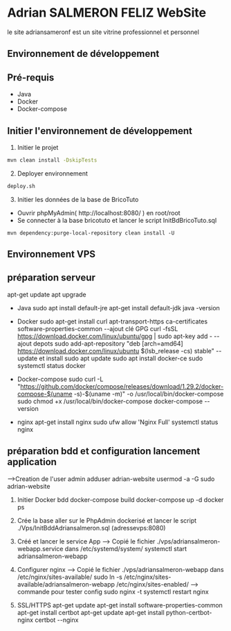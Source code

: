 # Adrian SALMERON FELIZ WebSite

le site adriansameronf est un site vitrine professionnel et personnel 

## Environnement de développement

## Pré-requis
* Java 
* Docker
* Docker-compose

## Initier l'environnement de développement

 1) Initier le projet 
```bash
mvn clean install -DskipTests
```
 2) Deployer environnement
```bash
deploy.sh
```
 3) Initier les données de la base de BricoTuto

* Ouvrir phpMyAdmin( http://localhost:8080/ ) en root/root
* Se connecter à la base bricotuto et lancer le script InitBdBricoTuto.sql

````Si probleme de dependance librairie :
mvn dependency:purge-local-repository clean install -U
````

## Environnement VPS

## préparation serveur
apt-get update
apt upgrade

* Java
sudo apt install default-jre
apt-get install default-jdk
java -version

* Docker
sudo apt-get install  curl apt-transport-https ca-certificates software-properties-common
 --ajout clé GPG
 curl -fsSL https://download.docker.com/linux/ubuntu/gpg | sudo apt-key add -
 -- ajout depots
 sudo add-apt-repository "deb [arch=amd64] https://download.docker.com/linux/ubuntu $(lsb_release -cs) stable"
 -- update et install
 sudo apt update
 sudo apt install docker-ce
 sudo systemctl status docker

* Docker-compose
  sudo curl -L "https://github.com/docker/compose/releases/download/1.29.2/docker-compose-$(uname -s)-$(uname -m)" -o /usr/local/bin/docker-compose
  sudo chmod +x /usr/local/bin/docker-compose
  docker-compose --version

* nginx
  apt-get install nginx
  sudo ufw allow 'Nginx Full'
  systemctl status nginx


## préparation bdd et configuration lancement application
-->Creation de l'user  admin
adduser adrian-website
usermod -a -G sudo adrian-website

1) Initier Docker bdd
 docker-compose build
 docker-compose up -d
 docker ps

2) Crée la base 
aller sur le PhpAdmin dockerisé et lancer le script ./Vps/InitBddAdriansalmeron.sql (adressevps:8080)

3) Créé et lancer le service App
  -->  Copié le fichier ./vps/adriansalmeron-webapp.service dans /etc/systemd/system/ 
  systemctl start adriansalmeron-webapp

4) Configurer nginx
   -->  Copié le fichier ./vps/adriansalmeron-webapp dans  /etc/nginx/sites-available/
   sudo ln -s /etc/nginx/sites-available/adriansalmeron-webapp /etc/nginx/sites-enabled/
  --> commande pour tester config sudo nginx -t
   systemctl restart nginx

5) SSL/HTTPS
   apt-get update
   apt-get install software-properties-common
   apt-get install certbot
   apt-get update
   apt-get install python-certbot-nginx
   certbot --nginx





